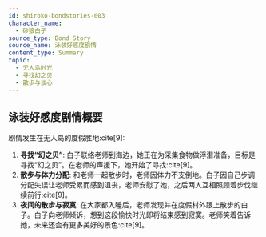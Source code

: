 ```yaml
---
id: shiroko-bondstories-003
character_name:
  - 砂狼白子
source_type: Bond Story
source_name: 泳装好感度剧情
content_type: Summary
topic:
  - 无人岛时光
  - 寻找幻之贝
  - 散步与谈心
---
```

## 泳装好感度剧情概要
剧情发生在无人岛的度假胜地:cite[9]:

1.  **寻找“幻之贝”**: 白子联络老师到海边，她正在为采集食物做浮潜准备，目标是寻找“幻之贝”。在老师的声援下，她开始了寻找:cite[9]。
2.  **散步与体力分配**: 和老师一起散步时，老师因体力不支倒地。白子因自己步调分配失误让老师受累而感到沮丧，老师安慰了她，之后两人互相照顾着步伐继续前行:cite[9]。
3.  **夜间的散步与寂寞**: 在大家都入睡后，老师发现并在度假村外跟上散步的白子。白子向老师倾诉，想到这段愉快时光即将结束感到寂寞。老师笑着告诉她，未来还会有更多美好的景色:cite[9]。